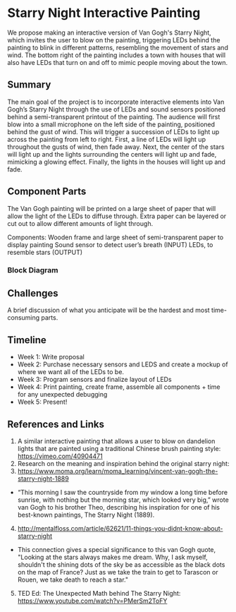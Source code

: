 # Starry Night Interactive Painting
We propose making an interactive version of Van Gogh's Starry Night, which invites the user to blow on the painting, triggering LEDs behind the painting to blink in different patterns, resembling the movement of stars and wind. The bottom right of the painting includes a town with houses that will also have LEDs that turn on and off to mimic people moving about the town. 

## Summary
The main goal of the project is to incorporate interactive elements into Van Gogh’s Starry Night through the use of LEDs and sound sensors positioned behind a semi-transparent printout of the painting. The audience will first blow into a small microphone on the left side of the painting, positioned behind the gust of wind. This will trigger a succession of LEDs to light up across the painting from left to right. First, a line of LEDs will light up throughout the gusts of wind, then fade away. Next, the center of the stars will light up and the lights surrounding the centers will light up and fade, mimicking a glowing effect. Finally, the lights in the houses will light up and fade. 

## Component Parts
The Van Gogh painting will be printed on a large sheet of paper that will allow the light of the LEDs to diffuse through. Extra paper can be layered or cut out to allow different amounts of light through. 

Components:
Wooden frame and large sheet of semi-transparent paper to display painting
Sound sensor to detect user’s breath (INPUT)
LEDs, to resemble stars (OUTPUT)

### Block Diagram

## Challenges
A brief discussion of what you anticipate will be the hardest and most time-consuming parts.

## Timeline

- Week 1: Write proposal 
- Week 2: Purchase necessary sensors and LEDS and create a mockup of where we want all of the LEDs to be. 
- Week 3: Program sensors and finalize layout of LEDs
- Week 4: Print painting, create frame, assemble all components + time for any unexpected debugging
- Week 5: Present!

## References and Links
1. A similar interactive painting that allows a user to blow on dandelion lights that are painted using a traditional Chinese brush painting style: https://vimeo.com/40904471 
2. Research on the meaning and inspiration behind the original starry night:
3. https://www.moma.org/learn/moma_learning/vincent-van-gogh-the-starry-night-1889 
  - “This morning I saw the countryside from my window a long time before sunrise, with nothing but the morning star, which looked very big,” wrote van Gogh to his brother Theo, describing his inspiration for one of his best-known paintings, The Starry Night (1889). 
4. http://mentalfloss.com/article/62621/11-things-you-didnt-know-about-starry-night
  - This connection gives a special significance to this van Gogh quote, "Looking at the stars always makes me dream. Why, I ask myself, shouldn't the shining dots of the sky be as accessible as the black dots on the map of France? Just as we take the train to get to Tarascon or Rouen, we take death to reach a star."
5. TED Ed: The Unexpected Math behind The Starry Night: https://www.youtube.com/watch?v=PMerSm2ToFY
